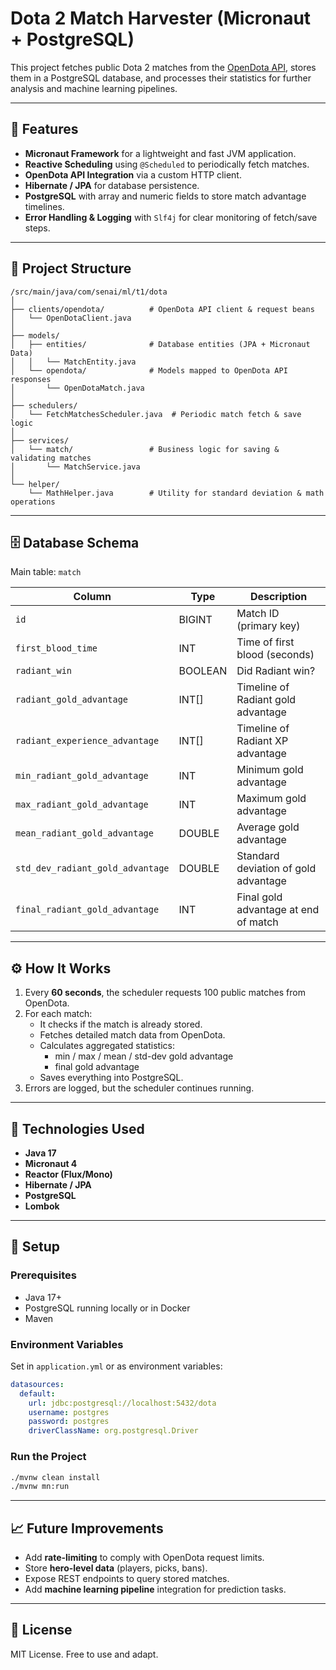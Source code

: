 # Dota 2 Match Harvester (Micronaut + PostgreSQL)

This project fetches public Dota 2 matches from the [OpenDota API](https://docs.opendota.com/), stores them in a PostgreSQL database, and processes their statistics for further analysis and machine learning pipelines.

---

## 🚀 Features

- **Micronaut Framework** for a lightweight and fast JVM application.
- **Reactive Scheduling** using `@Scheduled` to periodically fetch matches.
- **OpenDota API Integration** via a custom HTTP client.
- **Hibernate / JPA** for database persistence.
- **PostgreSQL** with array and numeric fields to store match advantage timelines.
- **Error Handling & Logging** with `Slf4j` for clear monitoring of fetch/save steps.

---

## 📂 Project Structure

```
/src/main/java/com/senai/ml/t1/dota
│
├── clients/opendota/          # OpenDota API client & request beans
│   └── OpenDotaClient.java
│
├── models/
│   ├── entities/              # Database entities (JPA + Micronaut Data)
│   │   └── MatchEntity.java
│   └── opendota/              # Models mapped to OpenDota API responses
│       └── OpenDotaMatch.java
│
├── schedulers/
│   └── FetchMatchesScheduler.java  # Periodic match fetch & save logic
│
├── services/
│   └── match/                 # Business logic for saving & validating matches
│       └── MatchService.java
│
└── helper/
    └── MathHelper.java        # Utility for standard deviation & math operations
```

---

## 🗄 Database Schema

Main table: `match`

| Column                         | Type        | Description                                   |
|--------------------------------|-------------|-----------------------------------------------|
| `id`                           | BIGINT      | Match ID (primary key)                        |
| `first_blood_time`             | INT         | Time of first blood (seconds)                 |
| `radiant_win`                  | BOOLEAN     | Did Radiant win?                              |
| `radiant_gold_advantage`       | INT[]       | Timeline of Radiant gold advantage            |
| `radiant_experience_advantage` | INT[]       | Timeline of Radiant XP advantage              |
| `min_radiant_gold_advantage`   | INT         | Minimum gold advantage                        |
| `max_radiant_gold_advantage`   | INT         | Maximum gold advantage                        |
| `mean_radiant_gold_advantage`  | DOUBLE      | Average gold advantage                        |
| `std_dev_radiant_gold_advantage` | DOUBLE    | Standard deviation of gold advantage          |
| `final_radiant_gold_advantage` | INT         | Final gold advantage at end of match          |

---

## ⚙️ How It Works

1. Every **60 seconds**, the scheduler requests 100 public matches from OpenDota.
2. For each match:
   - It checks if the match is already stored.
   - Fetches detailed match data from OpenDota.
   - Calculates aggregated statistics:
     - min / max / mean / std-dev gold advantage
     - final gold advantage
   - Saves everything into PostgreSQL.
3. Errors are logged, but the scheduler continues running.

---

## 🧰 Technologies Used

- **Java 17**
- **Micronaut 4**
- **Reactor (Flux/Mono)**
- **Hibernate / JPA**
- **PostgreSQL**
- **Lombok**

---

## 🔧 Setup

### Prerequisites
- Java 17+
- PostgreSQL running locally or in Docker
- Maven

### Environment Variables
Set in `application.yml` or as environment variables:

```yaml
datasources:
  default:
    url: jdbc:postgresql://localhost:5432/dota
    username: postgres
    password: postgres
    driverClassName: org.postgresql.Driver
```

### Run the Project

```bash
./mvnw clean install
./mvnw mn:run
```

---

## 📈 Future Improvements

- Add **rate-limiting** to comply with OpenDota request limits.
- Store **hero-level data** (players, picks, bans).
- Expose REST endpoints to query stored matches.
- Add **machine learning pipeline** integration for prediction tasks.

---

## 📜 License

MIT License. Free to use and adapt.
